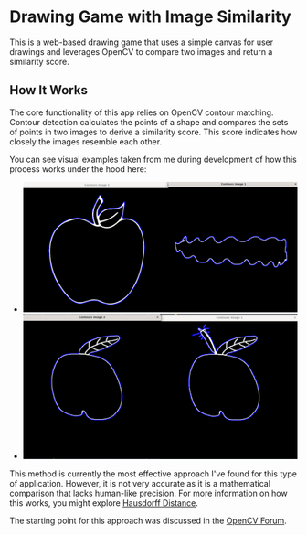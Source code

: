 # Drawing Game with Image Similarity

This is a web-based drawing game that uses a simple canvas for user drawings and leverages OpenCV to compare two images and return a similarity score.

## How It Works

The core functionality of this app relies on OpenCV contour matching. Contour detection calculates the points of a shape and compares the sets of points in two images to derive a similarity score. This score indicates how closely the images resemble each other.

You can see visual examples taken from me during development of how this process works under the hood here:
- ![Contour Example 1](public/images/cmp3.png)
- ![Contour Example 2](public/images/cmp2.png)

This method is currently the most effective approach I've found for this type of application. However, it is not very accurate as it is a mathematical comparison that lacks human-like precision. For more information on how this works, you might explore [Hausdorff Distance](https://en.wikipedia.org/wiki/Hausdorff_distance).

The starting point for this approach was discussed in the [OpenCV Forum](https://forum.opencv.org/t/using-opencv-for-image-similarity/6444/13).
